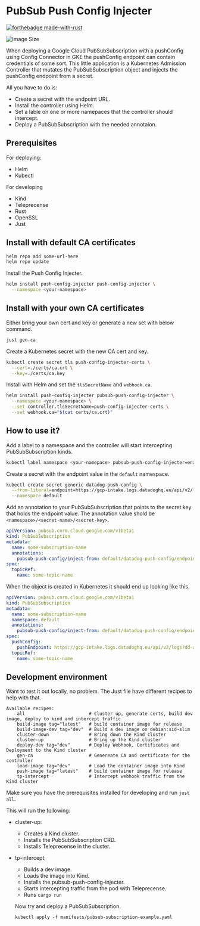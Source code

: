 # PubSub Push Config Injecter
[![forthebadge made-with-rust](http://ForTheBadge.com/images/badges/made-with-rust.svg)](https://www.rust-lang.org/)

![Image Size](https://ghcr-badge.egpl.dev/kerwood/push-config-injecter/size?tag=latest)

When deploying a Google Cloud PubSubSubscription with a pushConfig using Config Connector in GKE the pushConfig endpoint can contain credentials of some sort.
This little application is a Kubernetes Admission Controller that mutates the PubSubSubscription object and injects the pushConfig endpoint from a secret.

All you have to do is:
- Create a secret with the endpoint URL.
- Install the controller using Helm.
- Set a lable on one or more namepaces that the controller should intercept.
- Deploy a PubSubSubscription with the needed annotaion.

## Prerequisites

For deploying:
 - Helm
 - Kubectl

For developing
 - Kind
 - Teleprecense
 - Rust
 - OpenSSL
 - Just


## Install with default CA certificates

```sh
helm repo add some-url-here
helm repo update
```

Install the Push Config Injecter.
```sh
helm install push-config-injecter push-config-injecter \
  --namespace <your-namespace>
```

## Install with your own CA certificates

Either bring your own cert and key or generate a new set with below command.
```sh
just gen-ca
```

Create a Kubernetes secret with the new CA cert and key. 
```sh
kubectl create secret tls push-config-injecter-certs \
  --cert=./certs/ca.crt \
  --key=./certs/ca.key
```

Install with Helm and set the `tlsSecretName` and `webhook.ca`.
```sh
helm install push-config-injecter pubsub-push-config-injecter \
  --namespace <your-namespace> \
  --set controller.tlsSecretName=push-config-injecter-certs \
  --set webhook.ca="$(cat certs/ca.crt)"
```

## How to use it?

Add a label to a namespace and the controller will start intercepting PubSubSubscription kinds.
```sh
kubectl label namespace <your-namepace> pubsub-push-config-injecter=enabled
```

Create a secret with the endpoint value in the `default` namespace.
```sh
kubectl create secret generic datadog-push-config \
  --from-literal=endpoint=https://gcp-intake.logs.datadoghq.eu/api/v2/logs?dd-api-key=xxxxxxxxxxx \
  --namespace default
```

Add an annotation to your PubSubSubscription that points to the secret key that holds the endpoint value.
The annotation value shold be `<namespace>/<secret-name>/<secret-key>`.
```yaml
apiVersion: pubsub.cnrm.cloud.google.com/v1beta1
kind: PubSubSubscription
metadata:
  name: some-subscription-name
  annotations:
    pubsub-push-config/inject-from: default/datadog-push-config/endpoint
spec:
  topicRef:
    name: some-topic-name
```

When the object is created in Kubernetes it should end up looking like this.
```yaml
apiVersion: pubsub.cnrm.cloud.google.com/v1beta1
kind: PubSubSubscription
metadata:
  name: some-subscription-name
  namespace: default
  annotations:
    pubsub-push-config/inject-from: default/datadog-push-config/endpoint
spec:
  pushConfig:
    pushEndpoint: https://gcp-intake.logs.datadoghq.eu/api/v2/logs?dd-api-key=xxxxxxxxxxx
  topicRef:
    name: some-topic-name
```

## Development environment
Want to test it out locally, no problem.
The Just file have different recipes to help with that.
```
Available recipes:
    all                        # Cluster up, generate certs, build dev image, deploy to kind and intercept traffic
    build-image tag="latest"   # build container image for release
    build-image-dev tag="dev"  # Build a dev image on debian:sid-slim
    cluster-down               # Bring down the Kind cluster
    cluster-up                 # Bring up the Kind cluster
    deploy-dev tag="dev"       # Deploy Webhook, Certificates and Deployment to the Kind cluster
    gen-ca                     # Genereate CA and certificate for the controller
    load-image tag="dev"       # Load the container image into Kind
    push-image tag="latest"    # build container image for release
    tp-intercept               # Intercept webhook traffic from the Kind cluster
```

Make sure you have the prerequisites installed for developing and run `just all`.

This will run the following:
- cluster-up:
  - Creates a Kind cluster.
  - Installs the PubSubSubscription CRD.
  - Installs Teleprecense in the cluster.
- tp-intercept:
  - Builds a dev image.
  - Loads the image into Kind.
  - Installs the pubsub-push-config-injecter.
  - Starts intercepting traffic from the pod with Teleprecense.
  - Runs `cargo run`

  Now try and deploy a PubSubSubscription.
  ```
  kubectl apply -f manifests/pubsub-subscription-example.yaml
  ```
